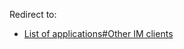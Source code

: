 Redirect to:

*   [List of applications#Other IM clients](/index.php/List_of_applications#Other_IM_clients "List of applications")